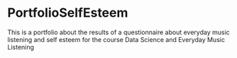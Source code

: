 # PortfolioSelfEsteem
This is a portfolio about the results of a questionnaire about everyday music listening and self esteem for the course Data Science and Everyday Music Listening
